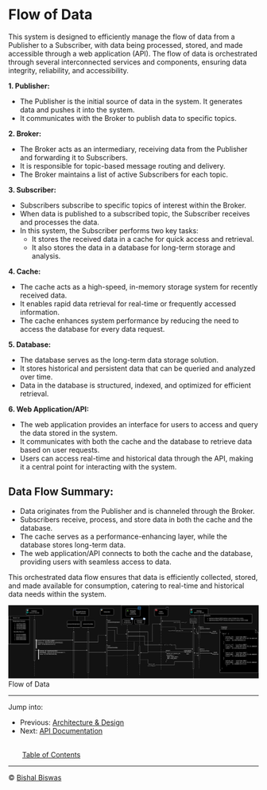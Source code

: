 # Flow of Data

This system is designed to efficiently manage the flow of data from a Publisher to a Subscriber, with data being processed, stored, and made accessible through a web application (API). The flow of data is orchestrated through several interconnected services and components, ensuring data integrity, reliability, and accessibility.

**1. Publisher:**

* The Publisher is the initial source of data in the system. It generates data and pushes it into the system.
* It communicates with the Broker to publish data to specific topics.

**2. Broker:**

* The Broker acts as an intermediary, receiving data from the Publisher and forwarding it to Subscribers.
* It is responsible for topic-based message routing and delivery.
* The Broker maintains a list of active Subscribers for each topic.

**3. Subscriber:**

* Subscribers subscribe to specific topics of interest within the Broker.
* When data is published to a subscribed topic, the Subscriber receives and processes the data.
* In this system, the Subscriber performs two key tasks:
    * It stores the received data in a cache for quick access and retrieval.
    * It also stores the data in a database for long-term storage and analysis.

**4. Cache:**

* The cache acts as a high-speed, in-memory storage system for recently received data.
* It enables rapid data retrieval for real-time or frequently accessed information.
* The cache enhances system performance by reducing the need to access the database for every data request.

**5. Database:**

* The database serves as the long-term data storage solution.
* It stores historical and persistent data that can be queried and analyzed over time.
* Data in the database is structured, indexed, and optimized for efficient retrieval.

**6. Web Application/API:**

* The web application provides an interface for users to access and query the data stored in the system.
* It communicates with both the cache and the database to retrieve data based on user requests.
* Users can access real-time and historical data through the API, making it a central point for interacting with the system.

## **Data Flow Summary:**

* Data originates from the Publisher and is channeled through the Broker.
* Subscribers receive, process, and store data in both the cache and the database.
* The cache serves as a performance-enhancing layer, while the database stores long-term data.
* The web application/API connects to both the cache and the database, providing users with seamless access to data.

This orchestrated data flow ensures that data is efficiently collected, stored, and made available for consumption, catering to real-time and historical data needs within the system.

![DataFlow.jpg](./designs/exported_images/dataflows.jpg)
Flow of Data

---
Jump into:

* Previous: [Architecture & Design](./design.md)
* Next: [API Documentation](./apidoc.md)

<br>&emsp;&emsp;[Table of Contents](./docs.md)</br>

---
&copy; [Bishal Biswas](mailto:b.biswas_94587@ieee.org)
